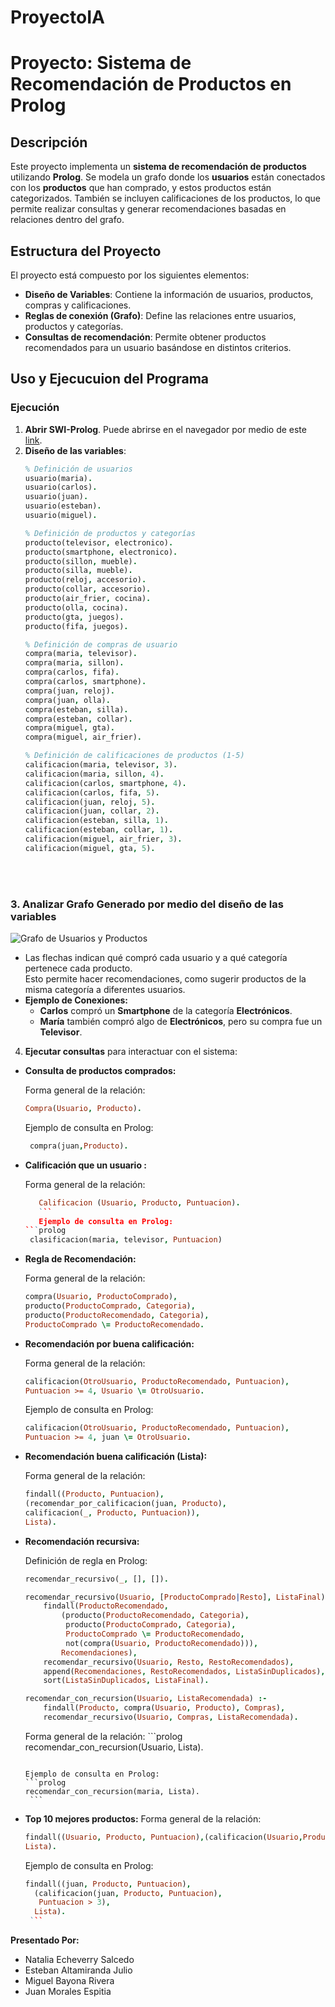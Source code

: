 # ProyectoIA
# Proyecto: Sistema de Recomendación de Productos en Prolog

## Descripción
Este proyecto implementa un **sistema de recomendación de productos** utilizando **Prolog**. Se modela un grafo donde los **usuarios** están conectados con los **productos** que han comprado, y estos productos están categorizados. También se incluyen calificaciones de los productos, lo que permite realizar consultas y generar recomendaciones basadas en relaciones dentro del grafo.

## Estructura del Proyecto
El proyecto está compuesto por los siguientes elementos:

- **Diseño de Variables**: Contiene la información de usuarios, productos, compras y calificaciones.
- **Reglas de conexión (Grafo)**: Define las relaciones entre usuarios, productos y categorías.
- **Consultas de recomendación**: Permite obtener productos recomendados para un usuario basándose en distintos criterios.

## Uso y Ejecucuion del Programa

### Ejecución
1. **Abrir SWI-Prolog**. Puede abrirse en el navegador por medio de este [link](https://swish.swi-prolog.org/).
2. **Diseño de las variables**:
   ```prolog
   % Definición de usuarios
   usuario(maria).
   usuario(carlos).
   usuario(juan).
   usuario(esteban).
   usuario(miguel).

   % Definición de productos y categorías
   producto(televisor, electronico).
   producto(smartphone, electronico).
   producto(sillon, mueble).
   producto(silla, mueble).
   producto(reloj, accesorio).
   producto(collar, accesorio).
   producto(air_frier, cocina).
   producto(olla, cocina).
   producto(gta, juegos).
   producto(fifa, juegos).

   % Definición de compras de usuario
   compra(maria, televisor).
   compra(maria, sillon).
   compra(carlos, fifa).
   compra(carlos, smartphone).
   compra(juan, reloj).
   compra(juan, olla).
   compra(esteban, silla).
   compra(esteban, collar).
   compra(miguel, gta).
   compra(miguel, air_frier).

   % Definición de calificaciones de productos (1-5)
   calificacion(maria, televisor, 3).
   calificacion(maria, sillon, 4).
   calificacion(carlos, smartphone, 4).
   calificacion(carlos, fifa, 5).
   calificacion(juan, reloj, 5).
   calificacion(juan, collar, 2).
   calificacion(esteban, silla, 1).
   calificacion(esteban, collar, 1).
   calificacion(miguel, air_frier, 3).
   calificacion(miguel, gta, 5).

<br><br>

### 3. Analizar Grafo Generado por medio del diseño de las variables

![Grafo de Usuarios y Productos](GrafoProyectoIA.png)

- Las flechas indican qué compró cada usuario y a qué categoría pertenece cada producto.  
  Esto permite hacer recomendaciones, como sugerir productos de la misma categoría a diferentes usuarios.
- **Ejemplo de Conexiones:**  
  - **Carlos** compró un **Smartphone** de la categoría **Electrónicos**.  
  - **María** también compró algo de **Electrónicos**, pero su compra fue un **Televisor**.


4. **Ejecutar consultas** para interactuar con el sistema:
   
 - **Consulta de productos comprados:**

     Forma general de la relación:
     ```prolog
     Compra(Usuario, Producto).
     ```
     Ejemplo de consulta en Prolog:
     ```prolog
      compra(juan,Producto).
     ```
     
 - **Calificación que un usuario :**
  
     Forma general de la relación:
     ```prolog
        Calificacion (Usuario, Producto, Puntuacion).
        ```
        Ejemplo de consulta en Prolog:
     ```prolog
      clasificacion(maria, televisor, Puntuacion)
     ```
  - **Regla de Recomendación:**
  
     Forma general de la relación:
     ```prolog
     compra(Usuario, ProductoComprado), 
     producto(ProductoComprado, Categoria), 
     producto(ProductoRecomendado, Categoria), 
     ProductoComprado \= ProductoRecomendado.
     ```
 - **Recomendación por buena calificación:**

      Forma general de la relación:
     ```prolog
     calificacion(OtroUsuario, ProductoRecomendado, Puntuacion),
     Puntuacion >= 4, Usuario \= OtroUsuario.
     ```
     Ejemplo de consulta en Prolog:
      ```prolog
     calificacion(OtroUsuario, ProductoRecomendado, Puntuacion),
     Puntuacion >= 4, juan \= OtroUsuario.
     ```
 - **Recomendación buena calificación (Lista):**

      Forma general de la relación:
     ```prolog
     findall((Producto, Puntuacion), 
     (recomendar_por_calificacion(juan, Producto), 
     calificacion(_, Producto, Puntuacion)), 
     Lista).
     ```
- **Recomendación recursiva:**
     
     Definición de regla en Prolog:
     ```prolog
     recomendar_recursivo(_, [], []).
   
     recomendar_recursivo(Usuario, [ProductoComprado|Resto], ListaFinal) :-
         findall(ProductoRecomendado,
             (producto(ProductoRecomendado, Categoria),
              producto(ProductoComprado, Categoria),
              ProductoComprado \= ProductoRecomendado,
              not(compra(Usuario, ProductoRecomendado))),
             Recomendaciones),
         recomendar_recursivo(Usuario, Resto, RestoRecomendados),
         append(Recomendaciones, RestoRecomendados, ListaSinDuplicados),
         sort(ListaSinDuplicados, ListaFinal).
   
     recomendar_con_recursion(Usuario, ListaRecomendada) :-
         findall(Producto, compra(Usuario, Producto), Compras),
         recomendar_recursivo(Usuario, Compras, ListaRecomendada).
   ```
   
   Forma general de la relación:
      ```prolog
     recomendar_con_recursion(Usuario, Lista).
     ```
   
     Ejemplo de consulta en Prolog:
     ```prolog
     recomendar_con_recursion(maria, Lista).
      ```

- **Top 10 mejores productos:**
     Forma general de la relación:
     ```prolog
     findall((Usuario, Producto, Puntuacion),(calificacion(Usuario,Producto, Puntuacion), Puntuacion > 3), 
     Lista). 
     ```
   Ejemplo de consulta en Prolog:
     ```prolog
     findall((juan, Producto, Puntuacion), 
       (calificacion(juan, Producto, Puntuacion), 
        Puntuacion > 3), 
       Lista).
      ```


 **Presentado Por:**
- Natalia Echeverry Salcedo
- Esteban Altamiranda Julio
- Miguel Bayona Rivera
- Juan Morales Espitia
